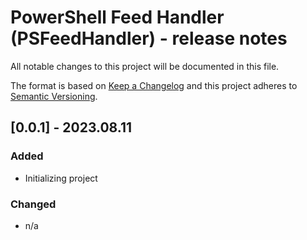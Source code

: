 # PowerShell Feed Handler (PSFeedHandler) - release notes

All notable changes to this project will be documented in this file.

The format is based on [Keep a Changelog](http://keepachangelog.com/) and this project adheres to [Semantic Versioning](http://semver.org/).

## [0.0.1] - 2023.08.11

### Added

- Initializing project

### Changed

- n/a
